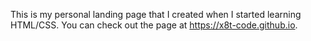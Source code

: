 This is my personal landing page that I created when I started learning HTML/CSS.
You can check out the page at https://x8t-code.github.io.
